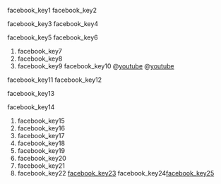 facebook_key1
facebook_key2

 
 
facebook_key3
facebook_key4

 
 
facebook_key5
facebook_key6


1. facebook_key7
2. facebook_key8
3. facebook_key9
facebook_key10
@[youtube](5XGACRc1fig)
@[youtube](ocz6wfv3ijc)


facebook_key11
facebook_key12


facebook_key13


facebook_key14


1. facebook_key15
2. facebook_key16
3. facebook_key17
4. facebook_key18
5. facebook_key19
6. facebook_key20
7. facebook_key21
8. facebook_key22
[facebook_key23](https://www.lifewire.com/what-is-facebook-3486391)
facebook_key24[facebook_key25](https://en.wikipedia.org/wiki/Facebook)
